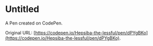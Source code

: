 # Untitled

A Pen created on CodePen.

Original URL: [https://codepen.io/Hepsiba-the-lessful/pen/dPYgBKo](https://codepen.io/Hepsiba-the-lessful/pen/dPYgBKo).

